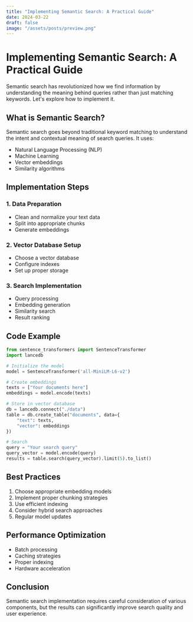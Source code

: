 ```yaml
---
title: "Implementing Semantic Search: A Practical Guide"
date: 2024-03-22
draft: false
image: "/assets/posts/preview.png"
---
```


# Implementing Semantic Search: A Practical Guide

Semantic search has revolutionized how we find information by understanding the meaning behind queries rather than just matching keywords. Let's explore how to implement it.

## What is Semantic Search?

Semantic search goes beyond traditional keyword matching to understand the intent and contextual meaning of search queries. It uses:

- Natural Language Processing (NLP)
- Machine Learning
- Vector embeddings
- Similarity algorithms

## Implementation Steps

### 1. Data Preparation
- Clean and normalize your text data
- Split into appropriate chunks
- Generate embeddings

### 2. Vector Database Setup
- Choose a vector database
- Configure indexes
- Set up proper storage

### 3. Search Implementation
- Query processing
- Embedding generation
- Similarity search
- Result ranking

## Code Example

```python
from sentence_transformers import SentenceTransformer
import lancedb

# Initialize the model
model = SentenceTransformer('all-MiniLM-L6-v2')

# Create embeddings
texts = ["Your documents here"]
embeddings = model.encode(texts)

# Store in vector database
db = lancedb.connect("./data")
table = db.create_table("documents", data={
    "text": texts,
    "vector": embeddings
})

# Search
query = "Your search query"
query_vector = model.encode(query)
results = table.search(query_vector).limit(5).to_list()
```

## Best Practices

1. Choose appropriate embedding models
2. Implement proper chunking strategies
3. Use efficient indexing
4. Consider hybrid search approaches
5. Regular model updates

## Performance Optimization

- Batch processing
- Caching strategies
- Proper indexing
- Hardware acceleration

## Conclusion

Semantic search implementation requires careful consideration of various components, but the results can significantly improve search quality and user experience. 